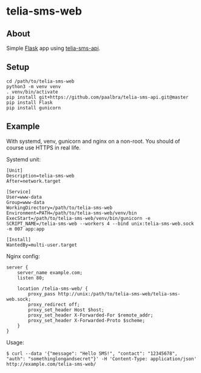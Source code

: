 # telia-sms-web

## About

Simple [Flask](https://flask.palletsprojects.com/) app using [telia-sms-api](https://github.com/paalbra/telia-sms-api).

## Setup

```
cd /path/to/telia-sms-web
python3 -m venv venv
. venv/bin/activate
pip install git+https://github.com/paalbra/telia-sms-api.git@master
pip install Flask
pip install gunicorn
```

## Example

With systemd, venv, gunicorn and nginx on a non-root. You should of course use HTTPS in real life.

Systemd unit:

```
[Unit]
Description=telia-sms-web
After=network.target

[Service]
User=www-data
Group=www-data
WorkingDirectory=/path/to/telia-sms-web
Environment=PATH=/path/to/telia-sms-web/venv/bin
ExecStart=/path/to/telia-sms-web/venv/bin/gunicorn -e SCRIPT_NAME=/telia-sms-web --workers 4 --bind unix:telia-sms-web.sock -m 007 app:app

[Install]
WantedBy=multi-user.target
```

Nginx config:

```
server {
    server_name example.com;
    listen 80;

    location /telia-sms-web/ {
        proxy_pass http://unix:/path/to/telia-sms-web/telia-sms-web.sock;
        proxy_redirect off;
        proxy_set_header Host $host;
        proxy_set_header X-Forwarded-For $remote_addr;
        proxy_set_header X-Forwarded-Proto $scheme;
    }
}
```

Usage:

```
$ curl --data '{"message": "Hello SMS!", "contact": "12345678", "auth": "somethinglongandsecret"}' -H 'Content-Type: application/json' http://example.com/telia-sms-web/
```
